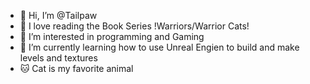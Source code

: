 - 👋 Hi, I’m @Tailpaw
- 📖 I love reading the Book Series !Warriors/Warrior Cats!
- 👀 I’m interested in programming and Gaming
- 🌱 I’m currently learning how to use Unreal Engien to build and make levels and textures
- 🐱 Cat is my favorite animal
<!---
Tailpaw/Tailpaw is a ✨ special ✨ repository because its `README.md` (this file) appears on your GitHub profile.
You can click the Preview link to take a look at your changes.
--->
